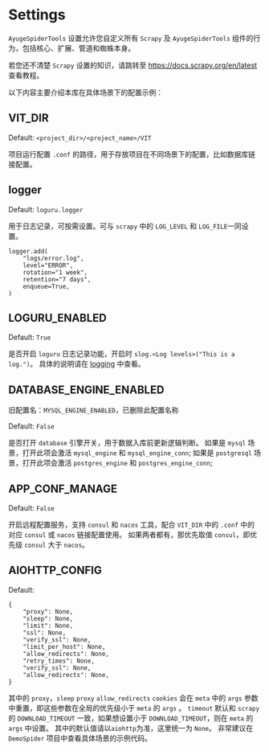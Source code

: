 # Settings

`AyugeSpiderTools` 设置允许您自定义所有 `Scrapy` 及 `AyugeSpiderTools` 组件的行为，包括核心、扩展、管道和蜘蛛本身。

若您还不清楚 `Scrapy` 设置的知识，请跳转至 https://docs.scrapy.org/en/latest 查看教程。

以下内容主要介绍本库在具体场景下的配置示例：

## VIT_DIR

Default: `<project_dir>/<project_name>/VIT`

项目运行配置 `.conf` 的路径，用于存放项目在不同场景下的配置，比如数据库链接配置。

## logger

Default: `loguru.logger`

用于日志记录，可按需设置。可与 `scrapy` 中的 `LOG_LEVEL` 和 `LOG_FILE`一同设置。

```
logger.add(
    "logs/error.log",
    level="ERROR",
    rotation="1 week",
    retention="7 days",
    enqueue=True,
)
```

## LOGURU_ENABLED

Default: `True`

是否开启 `loguru` 日志记录功能，开启时 `slog.<Log levels>("This is a log.")`。
具体的说明请在 [logging](logging.md) 中查看。

## DATABASE_ENGINE_ENABLED

旧配置名：`MYSQL_ENGINE_ENABLED`，已删除此配置名称

Default: `False`

是否打开 `database` 引擎开关，用于数据入库前更新逻辑判断。
如果是 `mysql` 场景，打开此项会激活 `mysql_engine` 和 `mysql_engine_conn`;
如果是 `postgresql` 场景，打开此项会激活 `postgres_engine` 和 `postgres_engine_conn`;

## APP_CONF_MANAGE

Default: `False`

开启远程配置服务，支持 `consul` 和 `nacos` 工具，配合 `VIT_DIR` 中的 `.conf` 中的对应 `consul` 或 `nacos` 链接配置使用。
如果两者都有，那优先取值 `consul`，即优先级 `consul` 大于 `nacos`。

## AIOHTTP_CONFIG

Default:
```
{
    "proxy": None,
    "sleep": None,
    "limit": None,
    "ssl": None,
    "verify_ssl": None,
    "limit_per_host": None,
    "allow_redirects": None,
    "retry_times": None,
    "verify_ssl": None,
    "allow_redirects": None,
}
```

其中的 `proxy`，`sleep` `proxy` `allow_redirects` `cookies` 会在 `meta` 中的 `args` 参数中重置，即这些参数在全局的优先级小于 `meta` 的 `args` 。
`timeout` 默认和 `scrapy` 的 `DOWNLOAD_TIMEOUT` 一致，如果想设置小于 `DOWNLOAD_TIMEOUT`，则在 `meta` 的 `args` 中设置。
其中的默认值请以`aiohttp`为准，这里统一为 `None`。
非常建议在 `DemoSpider` 项目中查看具体场景的示例代码。

